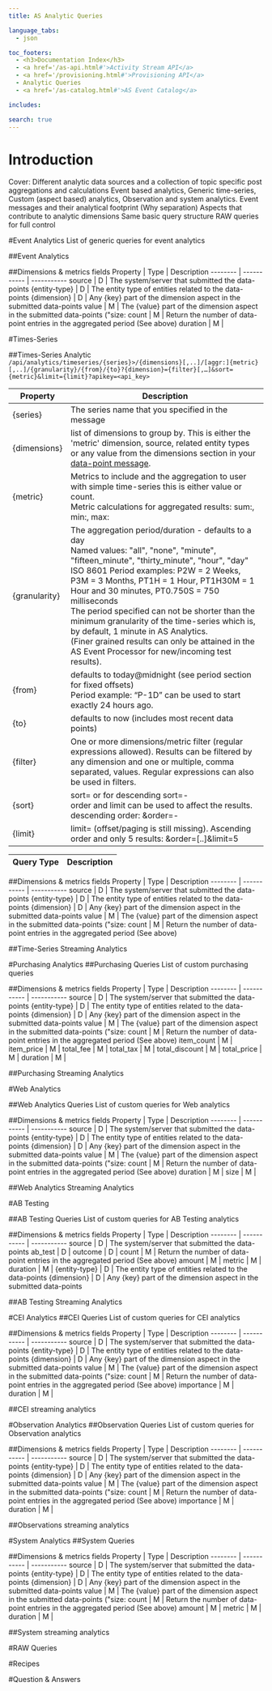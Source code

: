 ```yaml
---
title: AS Analytic Queries

language_tabs:
  - json

toc_footers:
  - <h3>Documentation Index</h3>
  - <a href='/as-api.html#'>Activity Stream API</a>
  - <a href='/provisioning.html#'>Provisioning API</a>
  - Analytic Queries
  - <a href='/as-catalog.html#'>AS Event Catalog</a>  

includes:

search: true
---
```


# Introduction
Cover:
Different analytic data sources and a collection of topic specific post aggregations and calculations
Event based analytics, Generic time-series, Custom (aspect based) analytics, Observation and system analytics.
Event messages and their analytical footprint (Why separation)
Aspects that contribute to analytic dimensions
Same basic query structure
RAW queries for full control

#Event Analytics
List of generic queries for event analytics

##Event Analytics

##Dimensions & metrics fields
Property | Type | Description
-------- | ----------- | -----------
source | D | The system/server that submitted the data-points
{entity-type} | D | The entity type of entities related to the data-points
{dimension} | D | Any {key} part of the dimension aspect in the submitted data-points
value | M | The {value} part of the dimension aspect in the submitted data-points ("size:
count | M | Return the number of data-point entries in the aggregated period (See above)
duration | M |

#Times-Series

##Times-Series Analytic
`/api/analytics/timeseries/{series}>/{dimensions}[,..]/[aggr:]{metric}[,..]/{granularity}/{from}/{to}?{dimension}={filter}[,…]&sort={metric}&limit={limit}?apikey=<api_key>`

Property | Description
-------- | -----------
{series} | The series name that you specified in the message
{dimensions} | list of dimensions to group by. This is either the 'metric' dimension, source, related entity types or any value from the dimensions section in your [data-point message](/as-api.html#data-point-message-properties).
{metric} | Metrics to include and the aggregation to user with simple time-series this is either value or count. </br>Metric calculations for aggregated results: sum:, min:, max:
{granularity} | The aggregation period/duration - defaults to a day</br> Named values: "all", "none", "minute", "fifteen_minute", "thirty_minute", "hour", "day"</br>ISO 8601 Period examples: P2W = 2 Weeks, P3M = 3 Months, PT1H = 1 Hour, PT1H30M = 1 Hour and 30 minutes, PT0.750S = 750 milliseconds</br>The period specified can not be shorter than the minimum granularity of the time-series which is, by default, 1 minute in AS Analytics.</br>(Finer grained results can only be attained in the AS Event Processor for new/incoming test results).
{from} | defaults to today@midnight (see period section for fixed offsets) </br>Period example: “P-1D” can be used to start exactly 24 hours ago.
{to} | defaults to now (includes most recent data points)
{filter} | One or more dimensions/metric filter (regular expressions allowed). Results can be filtered by any dimension and one or multiple, comma separated, values. Regular expressions can also be used in filters.</br>
{sort} | sort=<metric> or for descending sort=-<metric></br>order and limit can be used to affect the results.</br>descending order: &order=-<field>
{limit} | limit=<count>   (offset/paging is still missing). Ascending order and only 5 results: &order=<field>[..]&limit=5

Query Type | Description
-------- | -----------


##Dimensions & metrics fields
Property | Type | Description
-------- | ----------- | -----------
source | D | The system/server that submitted the data-points
{entity-type} | D | The entity type of entities related to the data-points
{dimension} | D | Any {key} part of the dimension aspect in the submitted data-points
value | M | The {value} part of the dimension aspect in the submitted data-points ("size:
count | M | Return the number of data-point entries in the aggregated period (See above)

##Time-Series Streaming Analytics

#Purchasing Analytics
##Purchasing Queries
List of custom purchasing queries

##Dimensions & metrics fields
Property | Type | Description
-------- | ----------- | -----------
source | D | The system/server that submitted the data-points
{entity-type} | D | The entity type of entities related to the data-points
{dimension} | D | Any {key} part of the dimension aspect in the submitted data-points
value | M | The {value} part of the dimension aspect in the submitted data-points ("size:
count | M | Return the number of data-point entries in the aggregated period (See above)
item_count | M |
item_price | M |
total_fee | M |
total_tax | M |
total_discount | M |
total_price | M |
duration | M |

##Purchasing Streaming Analytics

#Web Analytics

##Web Analytics Queries
List of custom queries for Web analytics

##Dimensions & metrics fields
Property | Type | Description
-------- | ----------- | -----------
source | D | The system/server that submitted the data-points
{entity-type} | D | The entity type of entities related to the data-points
{dimension} | D | Any {key} part of the dimension aspect in the submitted data-points
value | M | The {value} part of the dimension aspect in the submitted data-points ("size:
count | M | Return the number of data-point entries in the aggregated period (See above)
duration | M |
size | M |

##Web Analytics Streaming Analytics

#AB Testing

##AB Testing Queries
List of custom queries for AB Testing analytics

##Dimensions & metrics fields
Property | Type | Description
-------- | ----------- | -----------
source | D | The system/server that submitted the data-points
ab_test | D |
outcome | D |
count | M | Return the number of data-point entries in the aggregated period (See above)
amount | M |
metric | M |
duration | M |
{entity-type} | D | The entity type of entities related to the data-points
{dimension} | D | Any {key} part of the dimension aspect in the submitted data-points

##AB Testing Streaming Analytics

#CEI Analytics
##CEI Queries
List of custom queries for CEI analytics

##Dimensions & metrics fields
Property | Type | Description
-------- | ----------- | -----------
source | D | The system/server that submitted the data-points
{entity-type} | D | The entity type of entities related to the data-points
{dimension} | D | Any {key} part of the dimension aspect in the submitted data-points
value | M | The {value} part of the dimension aspect in the submitted data-points ("size:
count | M | Return the number of data-point entries in the aggregated period (See above)
importance | M |
duration | M |

##CEI streaming analytics

#Observation Analytics
##Observation Queries
List of custom queries for Observation analytics

##Dimensions & metrics fields
Property | Type | Description
-------- | ----------- | -----------
source | D | The system/server that submitted the data-points
{entity-type} | D | The entity type of entities related to the data-points
{dimension} | D | Any {key} part of the dimension aspect in the submitted data-points
value | M | The {value} part of the dimension aspect in the submitted data-points ("size:
count | M | Return the number of data-point entries in the aggregated period (See above)
importance | M |
duration | M |

##Observations streaming analytics

#System Analytics
##System Queries

##Dimensions & metrics fields
Property | Type | Description
-------- | ----------- | -----------
source | D | The system/server that submitted the data-points
{entity-type} | D | The entity type of entities related to the data-points
{dimension} | D | Any {key} part of the dimension aspect in the submitted data-points
value | M | The {value} part of the dimension aspect in the submitted data-points ("size:
count | M | Return the number of data-point entries in the aggregated period (See above)
amount | M |
metric | M |
duration | M |

##System streaming analytics

#RAW Queries

#Recipes

#Question & Answers